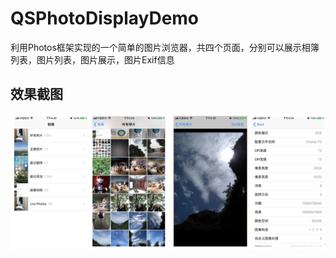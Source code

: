 # QSPhotoDisplayDemo
利用Photos框架实现的一个简单的图片浏览器，共四个页面，分别可以展示相簿列表，图片列表，图片展示，图片Exif信息
## 效果截图  
![效果图](https://github.com/happyqqs/QSPhotoDisplayDemo/blob/master/DemoPreviewPicture.PNG)

